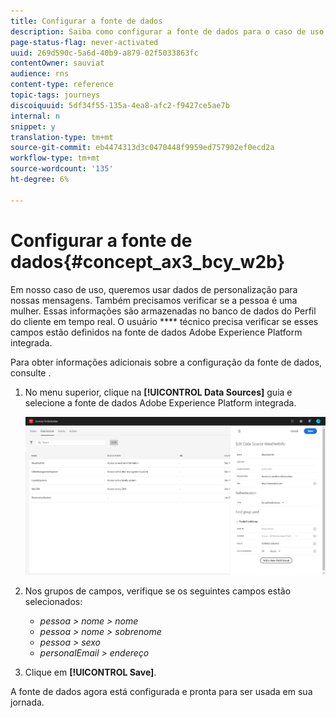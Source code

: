 ```yaml
---
title: Configurar a fonte de dados
description: Saiba como configurar a fonte de dados para o caso de uso simples da jornada
page-status-flag: never-activated
uuid: 269d590c-5a6d-40b9-a879-02f5033863fc
contentOwner: sauviat
audience: rns
content-type: reference
topic-tags: journeys
discoiquuid: 5df34f55-135a-4ea8-afc2-f9427ce5ae7b
internal: n
snippet: y
translation-type: tm+mt
source-git-commit: eb4474313d3c0470448f9959ed757902ef0ecd2a
workflow-type: tm+mt
source-wordcount: '135'
ht-degree: 6%

---
```



# Configurar a fonte de dados{#concept_ax3_bcy_w2b}

Em nosso caso de uso, queremos usar dados de personalização para nossas mensagens. Também precisamos verificar se a pessoa é uma mulher. Essas informações são armazenadas no banco de dados do Perfil do cliente em tempo real. O usuário **** técnico precisa verificar se esses campos estão definidos na fonte de dados Adobe Experience Platform integrada.

Para obter informações adicionais sobre a configuração da fonte de dados, consulte [](../datasource/about-data-sources.md).

1. No menu superior, clique na **[!UICONTROL Data Sources]** guia e selecione a fonte de dados Adobe Experience Platform integrada.

   ![](../assets/journey23.png)

1. Nos grupos de campos, verifique se os seguintes campos estão selecionados:

   * _pessoa > nome > nome_
   * _pessoa > nome > sobrenome_
   * _pessoa > sexo_
   * _personalEmail > endereço_

1. Clique em **[!UICONTROL Save]**.

A fonte de dados agora está configurada e pronta para ser usada em sua jornada.
